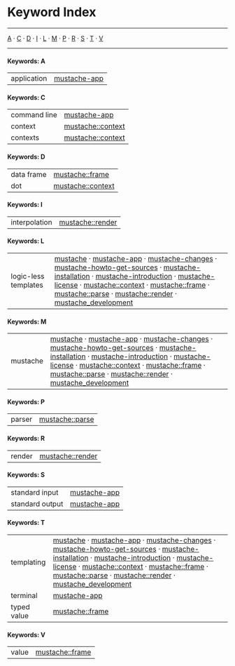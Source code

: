 
[//000000001]: # (Index generated by tcllib/doctools/idx with format 'markdown')

# Keyword Index

----

[A](#cA) &#183; [C](#cC) &#183; [D](#cD) &#183; [I](#cI) &#183; [L](#cL) &#183; [M](#cM) &#183; [P](#cP) &#183; [R](#cR) &#183; [S](#cS) &#183; [T](#cT) &#183; [V](#cV)

----

#### <a name='cA'></a>Keywords: A

|||
|---|---|
|<a name='key8'></a>application|[mustache\-app](doc/files/mustache\_application\.md)|


#### <a name='cC'></a>Keywords: C

|||
|---|---|
|<a name='key11'></a>command line|[mustache\-app](doc/files/mustache\_application\.md)|
|<a name='key13'></a>context|[mustache::context](doc/files/mustache\_context\.md)|
|<a name='key12'></a>contexts|[mustache::context](doc/files/mustache\_context\.md)|


#### <a name='cD'></a>Keywords: D

|||
|---|---|
|<a name='key4'></a>data frame|[mustache::frame](doc/files/mustache\_frame\.md)|
|<a name='key14'></a>dot|[mustache::context](doc/files/mustache\_context\.md)|


#### <a name='cI'></a>Keywords: I

|||
|---|---|
|<a name='key15'></a>interpolation|[mustache::render](doc/files/mustache\_render\.md)|


#### <a name='cL'></a>Keywords: L

|||
|---|---|
|<a name='key0'></a>logic\-less templates|[mustache](doc/files/mustache\.md) &#183; [mustache\-app](doc/files/mustache\_application\.md) &#183; [mustache\-changes](doc/files/mustache\_changes\.md) &#183; [mustache\-howto\-get\-sources](doc/files/mustache\_howto\_get\_sources\.md) &#183; [mustache\-installation](doc/files/mustache\_howto\_installation\.md) &#183; [mustache\-introduction](doc/files/mustache\_introduction\.md) &#183; [mustache\-license](doc/files/mustache\_license\.md) &#183; [mustache::context](doc/files/mustache\_context\.md) &#183; [mustache::frame](doc/files/mustache\_frame\.md) &#183; [mustache::parse](doc/files/mustache\_parse\.md) &#183; [mustache::render](doc/files/mustache\_render\.md) &#183; [mustache\_development](doc/files/mustache\_howto\_development\.md)|


#### <a name='cM'></a>Keywords: M

|||
|---|---|
|<a name='key2'></a>mustache|[mustache](doc/files/mustache\.md) &#183; [mustache\-app](doc/files/mustache\_application\.md) &#183; [mustache\-changes](doc/files/mustache\_changes\.md) &#183; [mustache\-howto\-get\-sources](doc/files/mustache\_howto\_get\_sources\.md) &#183; [mustache\-installation](doc/files/mustache\_howto\_installation\.md) &#183; [mustache\-introduction](doc/files/mustache\_introduction\.md) &#183; [mustache\-license](doc/files/mustache\_license\.md) &#183; [mustache::context](doc/files/mustache\_context\.md) &#183; [mustache::frame](doc/files/mustache\_frame\.md) &#183; [mustache::parse](doc/files/mustache\_parse\.md) &#183; [mustache::render](doc/files/mustache\_render\.md) &#183; [mustache\_development](doc/files/mustache\_howto\_development\.md)|


#### <a name='cP'></a>Keywords: P

|||
|---|---|
|<a name='key6'></a>parser|[mustache::parse](doc/files/mustache\_parse\.md)|


#### <a name='cR'></a>Keywords: R

|||
|---|---|
|<a name='key16'></a>render|[mustache::render](doc/files/mustache\_render\.md)|


#### <a name='cS'></a>Keywords: S

|||
|---|---|
|<a name='key9'></a>standard input|[mustache\-app](doc/files/mustache\_application\.md)|
|<a name='key10'></a>standard output|[mustache\-app](doc/files/mustache\_application\.md)|


#### <a name='cT'></a>Keywords: T

|||
|---|---|
|<a name='key1'></a>templating|[mustache](doc/files/mustache\.md) &#183; [mustache\-app](doc/files/mustache\_application\.md) &#183; [mustache\-changes](doc/files/mustache\_changes\.md) &#183; [mustache\-howto\-get\-sources](doc/files/mustache\_howto\_get\_sources\.md) &#183; [mustache\-installation](doc/files/mustache\_howto\_installation\.md) &#183; [mustache\-introduction](doc/files/mustache\_introduction\.md) &#183; [mustache\-license](doc/files/mustache\_license\.md) &#183; [mustache::context](doc/files/mustache\_context\.md) &#183; [mustache::frame](doc/files/mustache\_frame\.md) &#183; [mustache::parse](doc/files/mustache\_parse\.md) &#183; [mustache::render](doc/files/mustache\_render\.md) &#183; [mustache\_development](doc/files/mustache\_howto\_development\.md)|
|<a name='key7'></a>terminal|[mustache\-app](doc/files/mustache\_application\.md)|
|<a name='key5'></a>typed value|[mustache::frame](doc/files/mustache\_frame\.md)|


#### <a name='cV'></a>Keywords: V

|||
|---|---|
|<a name='key3'></a>value|[mustache::frame](doc/files/mustache\_frame\.md)|

